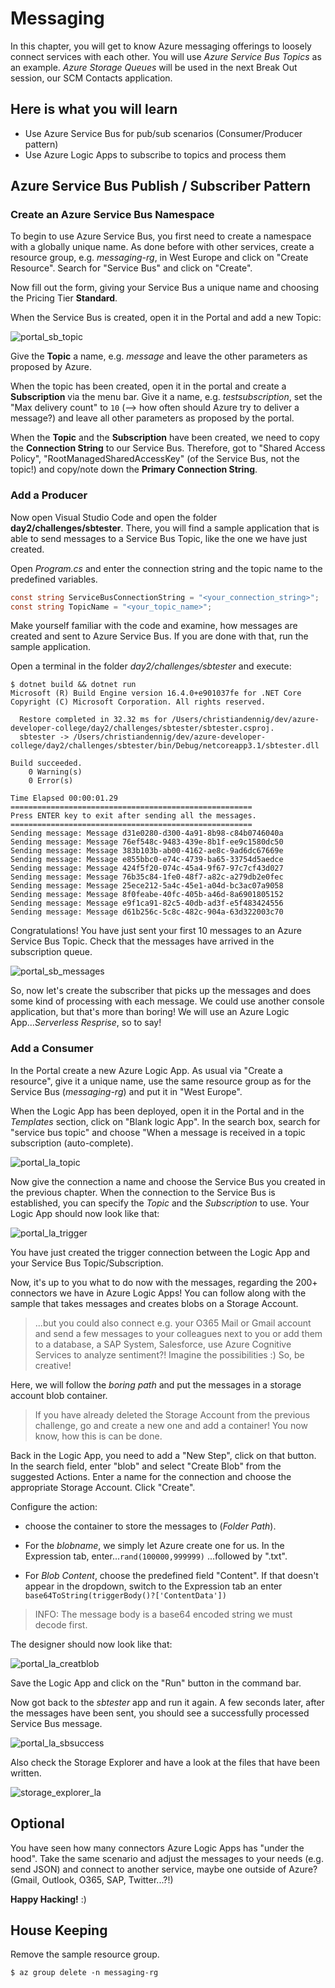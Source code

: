 # Messaging

In this chapter, you will get to know Azure messaging offerings to loosely connect services with each other. You will use _Azure Service Bus Topics_ as an example. _Azure Storage Queues_ will be used in the next Break Out session, our SCM Contacts application.

## Here is what you will learn

- Use Azure Service Bus for pub/sub scenarios (Consumer/Producer pattern)
- Use Azure Logic Apps to subscribe to topics and process them

## Azure Service Bus Publish / Subscriber Pattern

### Create an Azure Service Bus Namespace

To begin to use Azure Service Bus, you first need to create a namespace with a globally unique name. As done before with other services, create a resource group, e.g. _messaging-rg_, in West Europe and click on "Create Resource". Search for "Service Bus" and click on "Create".

Now fill out the form, giving your Service Bus a unique name and choosing the Pricing Tier **Standard**.

When the Service Bus is created, open it in the Portal and add a new Topic:

![portal_sb_topic](./img/portal_sb_topic.png "portal_sb_topic")

Give the **Topic** a name, e.g. _message_ and leave the other parameters as proposed by Azure.

When the topic has been created, open it in the portal and create a **Subscription** via the menu bar. Give it a name, e.g. _testsubscription_, set the "Max delivery count" to `10` (--> how often should Azure try to deliver a message?) and leave all other parameters as proposed by the portal.

When the **Topic** and the **Subscription** have been created, we need to copy the **Connection String** to our Service Bus. Therefore, got to "Shared Access Policy", "RootManagedSharedAccessKey" (of the Service Bus, not the topic!) and copy/note down the **Primary Connection String**.

### Add a Producer

Now open Visual Studio Code and open the folder **day2/challenges/sbtester**. There, you will find a sample application that is able to send messages to a Service Bus Topic, like the one we have just created.

Open _Program.cs_ and enter the connection string and the topic name to the predefined variables.

```csharp
const string ServiceBusConnectionString = "<your_connection_string>";
const string TopicName = "<your_topic_name>";
```

Make yourself familiar with the code and examine, how messages are created and sent to Azure Service Bus. If you are done with that, run the sample application.

Open a terminal in the folder _day2/challenges/sbtester_ and execute:

```shell
$ dotnet build && dotnet run
Microsoft (R) Build Engine version 16.4.0+e901037fe for .NET Core
Copyright (C) Microsoft Corporation. All rights reserved.

  Restore completed in 32.32 ms for /Users/christiandennig/dev/azure-developer-college/day2/challenges/sbtester/sbtester.csproj.
  sbtester -> /Users/christiandennig/dev/azure-developer-college/day2/challenges/sbtester/bin/Debug/netcoreapp3.1/sbtester.dll

Build succeeded.
    0 Warning(s)
    0 Error(s)

Time Elapsed 00:00:01.29
======================================================
Press ENTER key to exit after sending all the messages.
======================================================
Sending message: Message d31e0280-d300-4a91-8b98-c84b0746040a
Sending message: Message 76ef548c-9483-439e-8b1f-ee9c1580dc50
Sending message: Message 383b103b-ab00-4162-ae8c-9ad6dc67669e
Sending message: Message e855bbc0-e74c-4739-ba65-33754d5aedce
Sending message: Message 424f5f20-074c-45a4-9f67-97c7cf43d027
Sending message: Message 76b35c84-1fe0-48f7-a82c-a279db2e0fec
Sending message: Message 25ece212-5a4c-45e1-a04d-bc3ac07a9058
Sending message: Message 8f0feabe-40fc-405b-a46d-8a6901805152
Sending message: Message e9f1ca91-82c5-40db-ad3f-e5f483424556
Sending message: Message d61b256c-5c8c-482c-904a-63d322003c70
```

Congratulations! You have just sent your first 10 messages to an Azure Service Bus Topic. Check that the messages have arrived in the subscription queue.

![portal_sb_messages](./img/portal_sb_messages.png "portal_sb_messages")

So, now let's create the subscriber that picks up the messages and does some kind of processing with each message. We could use another console application, but that's more than boring! We will use an Azure Logic App..._Serverless Resprise_, so to say!

### Add a Consumer

In the Portal create a new Azure Logic App. As usual via "Create a resource", give it a unique name, use the same resource group as for the Service Bus (_messaging-rg_) and put it in "West Europe".

When the Logic App has been deployed, open it in the Portal and in the _Templates_ section, click on "Blank logic App". In the search box, search for "service bus topic" and choose "When a message is received in a topic subscription (auto-complete).

![portal_la_topic](./img/portal_la_topic.png "portal_la_topic")

Now give the connection a name and choose the Service Bus you created in the previous chapter. When the connection to the Service Bus is established, you can specify the _Topic_ and the _Subscription_ to use. Your Logic App should now look like that:

![portal_la_trigger](./img/portal_la_trigger.png "portal_la_trigger")

You have just created the trigger connection between the Logic App and your Service Bus Topic/Subscription.

Now, it's up to you what to do now with the messages, regarding the 200+ connectors we have in Azure Logic Apps! You can follow along with the sample that takes messages and creates blobs on a Storage Account.

> ...but you could also connect e.g. your O365 Mail or Gmail account and send a few messages to your colleagues next to you or add them to a database, a SAP System, Salesforce, use Azure Cognitive Services to analyze sentiment?! Imagine the possibilities :) So, be creative!

Here, we will follow the _boring path_ and put the messages in a storage account blob container.

> If you have already deleted the Storage Account from the previous challenge, go and create a new one and add a container! You now know, how this is can be done.

Back in the Logic App, you need to add a "New Step", click on that button. In the search field, enter "blob" and select "Create Blob" from the suggested Actions. Enter a name for the connection and choose the appropriate Storage Account. Click "Create".

Configure the action:

- choose the container to store the messages to (_Folder Path_).

- For the _blobname_, we simply let Azure create one for us. In the Expression tab, enter...`rand(100000,999999)` ...followed by ".txt".

- For _Blob Content_, choose the predefined field "Content". If that doesn't appear in the dropdown, switch to the Expression tab an enter `base64ToString(triggerBody()?['ContentData'])`

> INFO: The message body is a base64 encoded string we must decode first.

The designer should now look like that:

![portal_la_creatblob](./img/portal_la_creatblob.png "portal_la_creatblob")

Save the Logic App and click on the "Run" button in the command bar.

Now got back to the _sbtester_ app and run it again. A few seconds later, after the messages have been sent, you should see a successfully processed Service Bus message.

![portal_la_sbsuccess](./img/portal_la_sbsuccess.png "portal_la_sbsuccess")

Also check the Storage Explorer and have a look at the files that have been written.

![storage_explorer_la](./img/storage_explorer_la.png "storage_explorer_la")

## Optional

You have seen how many connectors Azure Logic Apps has "under the hood". Take the same scenario and adjust the messages to your needs (e.g. send JSON) and connect to another service, maybe one outside of Azure? (Gmail, Outlook, O365, SAP, Twitter...?!)

**Happy Hacking!** :)

## House Keeping

Remove the sample resource group.

```shell
$ az group delete -n messaging-rg
```
